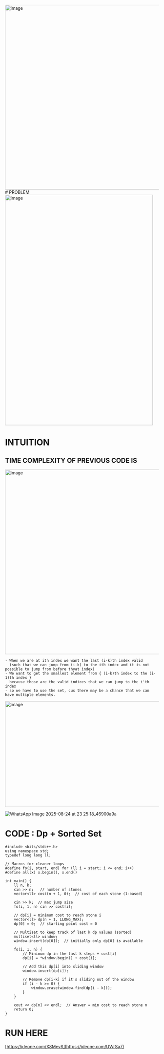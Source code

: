 <img width="846" height="604" alt="image" src="https://github.com/user-attachments/assets/d44bbabb-f3e3-4a00-a25e-50c93c710025" /># PROBLEM
<img width="484" height="754" alt="image" src="https://github.com/user-attachments/assets/34a8889e-e83a-427a-bbcf-620c799c2be0" />


# INTUITION
## TIME COMPLEXITY OF PREVIOUS CODE IS 
<img width="846" height="604" alt="image" src="https://github.com/user-attachments/assets/a503ff1e-07c5-419b-8d93-ed6e03fba646" />

```
- When we are at ith index we want the last (i-k)th index valid
  (such that we can jump from (i-k) to the ith index and it is not possible to jump from before thyat index)
- We want to get the smallest element from { (i-k)th index to the (i-1)th index }
  because those are the valid indices that we can jump to the i'th index
- so we have to use the set, cus there may be a chance that we can have multiple elements.
```

<img width="803" height="346" alt="image" src="https://github.com/user-attachments/assets/795c8eed-33c7-4c13-a129-cf431d505d85" />


![WhatsApp Image 2025-08-24 at 23 25 18_46900a9a](https://github.com/user-attachments/assets/c8fe9cb6-f8dc-4faf-9ccd-ff6ad028a370)


# CODE : Dp + Sorted Set
```
#include <bits/stdc++.h>
using namespace std;
typedef long long ll;

// Macros for cleaner loops
#define fo(i, start, end) for (ll i = start; i <= end; i++)
#define all(x) x.begin(), x.end()

int main() {
    ll n, k;
    cin >> n;   // number of stones
    vector<ll> cost(n + 1, 0);  // cost of each stone (1-based)
    
    cin >> k;  // max jump size
    fo(i, 1, n) cin >> cost[i];

    // dp[i] = minimum cost to reach stone i
    vector<ll> dp(n + 1, LLONG_MAX);
    dp[0] = 0;  // starting point cost = 0

    // Multiset to keep track of last k dp values (sorted)
    multiset<ll> window;
    window.insert(dp[0]);  // initially only dp[0] is available

    fo(i, 1, n) {
        // Minimum dp in the last k steps + cost[i]
        dp[i] = *window.begin() + cost[i];

        // Add this dp[i] into sliding window
        window.insert(dp[i]);

        // Remove dp[i-k] if it's sliding out of the window
        if (i - k >= 0) {
            window.erase(window.find(dp[i - k]));
        }
    }

    cout << dp[n] << endl;  // Answer = min cost to reach stone n
    return 0;
}

```

# RUN HERE
[https://ideone.com/X8MevS](https://ideone.com/UWrSa7)

